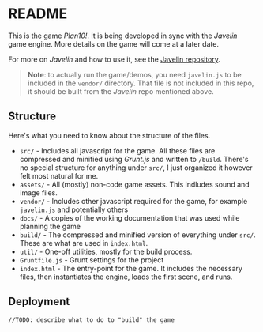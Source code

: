 # README #

This is the game *Plan10!*. It is being developed in sync with the *Javelin* game engine.  More details on the game will come at 
a later date.

For more on *Javelin* and how to use it, see the [Javelin repository](https://github.com/evillemez/javelin).

> **Note**: to actually run the game/demos, you need `javelin.js` to be included in the `vendor/` directory.  That file is not included in this repo, it should be built from the *Javelin* repo mentioned above.

## Structure ##

Here's what you need to know about the structure of the files.

* `src/` - Includes all javascript for the game.  All these files are compressed and minified using *Grunt.js* and written to `/build`.  There's no special structure for anything under `src/`, I just organized it however felt most natural for me.
* `assets/` - All (mostly) non-code game assets.  This indludes sound and image files.
* `vendor/` - Includes other javascript required for the game, for example `javelin.js` and potentially others
* `docs/` - A copies of the working documentation that was used while planning the game
* `build/` - The compressed and minified version of everything under `src/`.  These are what are used in `index.html`.
* `util/` - One-off utilities, mostly for the build process.
* `Gruntfile.js` - Grunt settings for the project
* `index.html` - The entry-point for the game.  It includes the necessary files, then instantiates the engine, loads the first scene, and runs.


## Deployment ##

    //TODO: describe what to do to "build" the game